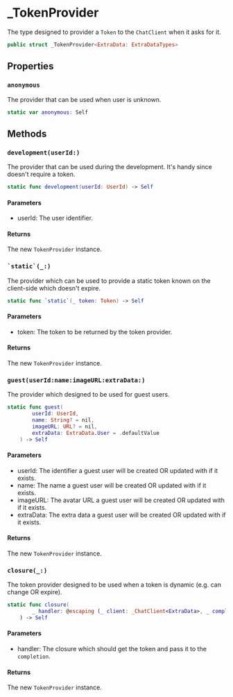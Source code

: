 # \_TokenProvider

The type designed to provider a `Token` to the `ChatClient` when it asks for it.

``` swift
public struct _TokenProvider<ExtraData: ExtraDataTypes> 
```

## Properties

### `anonymous`

The provider that can be used when user is unknown.

``` swift
static var anonymous: Self 
```

## Methods

### `development(userId:)`

The provider that can be used during the development. It's handy since doesn't require a token.

``` swift
static func development(userId: UserId) -> Self 
```

#### Parameters

  - userId: The user identifier.

#### Returns

The new `TokenProvider` instance.

### `` `static`(_:) ``

The provider which can be used to provide a static token known on the client-side which doesn't expire.

``` swift
static func `static`(_ token: Token) -> Self 
```

#### Parameters

  - token: The token to be returned by the token provider.

#### Returns

The new `TokenProvider` instance.

### `guest(userId:name:imageURL:extraData:)`

The provider which designed to be used for guest users.

``` swift
static func guest(
        userId: UserId,
        name: String? = nil,
        imageURL: URL? = nil,
        extraData: ExtraData.User = .defaultValue
    ) -> Self 
```

#### Parameters

  - userId: The identifier a guest user will be created OR updated with if it exists.
  - name: The name a guest user will be created OR updated with if it exists.
  - imageURL: The avatar URL a guest user will be created OR updated with if it exists.
  - extraData: The extra data a guest user will be created OR updated with if it exists.

#### Returns

The new `TokenProvider` instance.

### `closure(_:)`

The token provider designed to be used when a token is dynamic (e.g. can change OR expire).

``` swift
static func closure(
        _ handler: @escaping (_ client: _ChatClient<ExtraData>, _ completion: @escaping (Result<Token, Error>) -> Void) -> Void
    ) -> Self 
```

#### Parameters

  - handler: The closure which should get the token and pass it to the `completion`.

#### Returns

The new `TokenProvider` instance.
